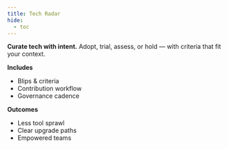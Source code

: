 ```yaml
---
title: Tech Radar
hide:
  - toc
---
```


**Curate tech with intent.** Adopt, trial, assess, or hold — with criteria that fit your context.

**Includes**
- Blips & criteria
- Contribution workflow
- Governance cadence

**Outcomes**
- Less tool sprawl
- Clear upgrade paths
- Empowered teams